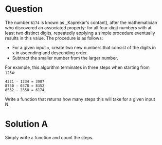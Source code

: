 # Question

The number `6174` is known as _Kaprekar's contant), after the mathematician
who discovered an associated property: for all four-digit numbers with at least
two distinct digits, repeatedly applying a simple procedure eventually results
in this value. The procedure is as follows:

* For a given input `x`, create two new numbers that consist of the digits in
`x` in ascending and descending order.
* Subtract the smaller number from the larger number.

For example, this algorithm terminates in three steps when starting from `1234`:

```
4321 - 1234 = 3087
8730 - 0378 = 8352
8532 - 2358 = 6174
```

Write a function that returns how many steps this will take for a given input N.

# Solution A

Simply write a function and count the steps.
